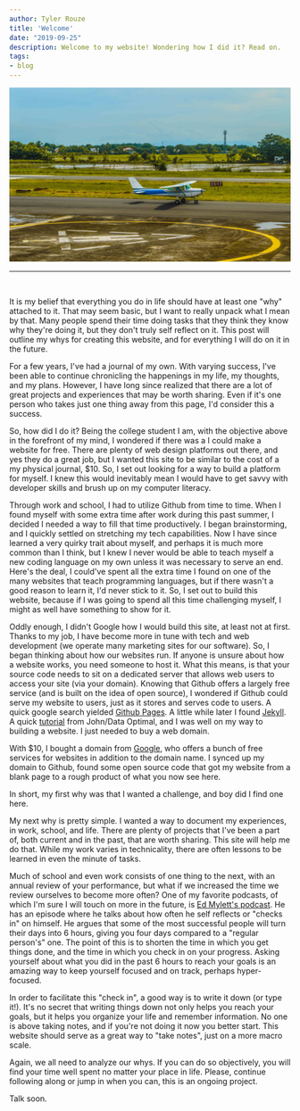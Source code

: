 ```yaml
---
author: Tyler Rouze
title: 'Welcome'
date: "2019-09-25"
description: Welcome to my website! Wondering how I did it? Read on.
tags:
- blog
---
```


<img src="/images/car.jpg">
<hr><br>

It is my belief that everything you do in life should have at least one "why" attached to it. That may seem basic, but I want to really unpack what I mean by that. Many people spend their time doing tasks that they think they know why they're doing it, but they don't truly self reflect on it. This post will outline my whys for creating this website, and for everything I will do on it in the future.

For a few years, I've had a journal of my own. With varying success, I've been able to continue chronicling the happenings in my life,
my thoughts, and my plans. However, I have long since realized that there are a lot of great projects and experiences that may be worth
sharing. Even if it's one person who takes just one thing away from this page, I'd consider this a success.

So, how did I do it? Being the college student I am, with the objective above in the forefront of my mind, I wondered if there was a
I could make a website for free. There are plenty of web design platforms out there, and yes they do a great job, but I wanted this site
to be similar to the cost of a my physical journal, $10. So, I set out looking for a way to build a platform for myself. I knew this would
inevitably mean I would have to get savvy with developer skills and brush up on my computer literacy.

Through work and school, I had to utilize Github from time to time. When I found myself with some extra time after work during this past summer,
I decided I needed a way to fill that time productively. I began brainstorming, and I quickly settled on stretching my tech capabilities. Now I have since learned a very quirky trait about myself, and perhaps it is much more common than I think, but I knew I never would be able to teach myself a new coding language on my own unless it was necessary to serve an end. Here's the deal, I could've spent all the extra time I found on one of the many websites that teach programming languages, but if there wasn't a good reason to learn it, I'd never stick to it. So, I set out to build this website, because if I was going to spend all this time challenging myself, I might as well have something to show for it.

Oddly enough, I didn't Google how I would build this site, at least not at first. Thanks to my job, I have become more in tune with tech and web development (we operate many marketing sites for our software). So, I began thinking about how our websites run. If anyone is unsure about how a website works, you need someone to host it. What this means, is that your source code needs to sit on a dedicated server that allows web users to access your site (via your domain). Knowing that Github offers a largely free service (and is built on the idea of open source), I wondered if Github could serve my website to users, just as it stores and serves code to users. A quick google search yielded [Github Pages](https://pages.github.com/). A little while later I found [Jekyll](https://jekyllrb.com/). A quick [tutorial](https://www.youtube.com/watch?v=qWrcgHwSG8M) from John/Data Optimal, and I was well on my way to building a website. I just needed to buy a web domain.

With $10, I bought a domain from [Google](domains.google.com), who offers a bunch of free services for websites in addition to the domain name. I synced up my domain to Github, found some open source code that got my website from a blank page to a rough product of what you now see here.

In short, my first why was that I wanted a challenge, and boy did I find one here.

My next why is pretty simple. I wanted a way to document my experiences, in work, school, and life. There are plenty of projects that I've been a part of, both current and in the past, that are worth sharing. This site will help me do that. While my work varies in technicality, there are often lessons to be learned in even the minute of tasks.

Much of school and even work consists of one thing to the next, with an annual review of your performance, but what if we increased the time we review ourselves to become more often? One of my favorite podcasts, of which I'm sure I will touch on more in the future, is [Ed Mylett's podcast](https://www.edmylett.com/podcasts/). He has an episode where he talks about how often he self reflects or "checks in" on himself. He argues that some of the most successful people will turn their days into 6 hours, giving you four days compared to a "regular person's" one. The point of this is to shorten the time in which you get things done, and the time in which you check in on your progress. Asking yourself about what you did in the past 6 hours to reach your goals is an amazing way to keep yourself focused and on track, perhaps hyper-focused.

In order to facilitate this "check in", a good way is to write it down (or type it!). It's no secret that writing things down not only helps you reach your goals, but it helps you organize your life and remember information. No one is above taking notes, and if you're not doing it now you better start. This website should serve as a great way to "take notes", just on a more macro scale.

Again, we all need to analyze our whys. If you can do so objectively, you will find your time well spent no matter your place in life. Please, continue following along or jump in when you can, this is an ongoing project.

Talk soon.
